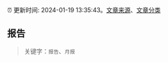 :alarm_clock: 更新时间: 2024-01-19 13:35:43。[文章来源](/README.md)、[文章分类](/TAGS.md)

## 报告


> 关键字：`报告`、`月报`



